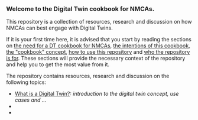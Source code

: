 ### Welcome to the Digital Twin cookbook for NMCAs. 

This repository is a collection of resources, research and discussion on how NMCAs can best engage with Digital Twins. 

If it is your first time here, it is advised that you start by reading the sections on [the need for a DT cookbook for NMCAs](why-we-need-a-DT-cookbook.md), [the intentions of this cookbook](cookbook-aims.md), [the "cookbook" concept](the-cookbook-concept.md), [how to use this repository](how-to-use-this-repository.md) and [who the repository is for](intended-audience.md). These sections will provide the necessary context of the repository and help you to get the most value from it. 

The repository contains resources, research and discussion on the following topics: 
- [What is a Digital Twin?](what-is-a-digital-twin/README.md): *introduction to the digital twin concept, use cases and ...*
- 
- 






